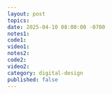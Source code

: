 ```yaml
---
layout: post
topics: 
date: 2025-04-10 08:00:00 -0700
notes1: 
code1: 
video1: 
notes2: 
code2: 
video2: 
category: digital-design
published: false
---
```

